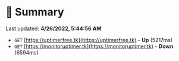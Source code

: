 # 📖 Summary
Last updated: **4/26/2022, 5:44:56 AM**

- `GET` [https://uptimerfree.tk](https://uptimerfree.tk) - **Up** (5217ms)
- `GET` [https://monitoruptimer.tk](https://monitoruptimer.tk) - **Down** (6594ms)
